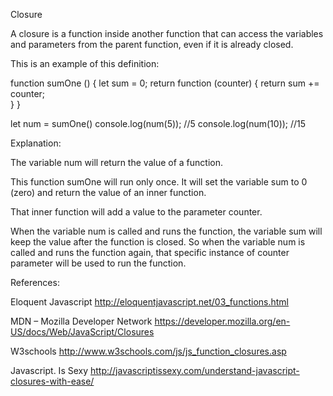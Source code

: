 Closure

A closure is a function inside another function that can access the variables and parameters from the parent function, even if it is already closed.


This is an example of this definition:  

function sumOne () {
    let sum = 0;
    return function (counter) {
        return sum += counter;   
    }
}

let num = sumOne()
console.log(num(5));
//5
console.log(num(10));
//15


Explanation:

The variable num will return the value of a function.

This function sumOne will run only once. It will set the variable sum to 0 (zero) and return the value of an inner function.

That inner function will add a value to the parameter counter.

When the variable num is called and runs the function, the variable sum will keep the value after the function is closed. So when the variable num is called and runs the function again, that specific instance of counter parameter will be used to run the function.


References:

Eloquent Javascript
http://eloquentjavascript.net/03_functions.html

MDN – Mozilla Developer Network
https://developer.mozilla.org/en-US/docs/Web/JavaScript/Closures

W3schools
http://www.w3schools.com/js/js_function_closures.asp

Javascript. Is Sexy
http://javascriptissexy.com/understand-javascript-closures-with-ease/
